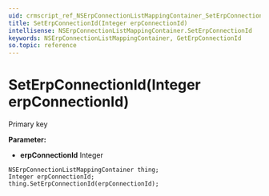 ```yaml
---
uid: crmscript_ref_NSErpConnectionListMappingContainer_SetErpConnectionId
title: SetErpConnectionId(Integer erpConnectionId)
intellisense: NSErpConnectionListMappingContainer.SetErpConnectionId
keywords: NSErpConnectionListMappingContainer, GetErpConnectionId
so.topic: reference
---
```


# SetErpConnectionId(Integer erpConnectionId)

Primary key

**Parameter:** 
* **erpConnectionId** Integer

```crmscript
NSErpConnectionListMappingContainer thing;
Integer erpConnectionId;
thing.SetErpConnectionId(erpConnectionId);
```

